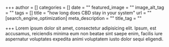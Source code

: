 +++
author = []
categories = []
date = ""
featured_image = ""
image_alt_tag = ""
tags = []
title = "how long does CBD stay in your system"
url = ""
[search_engine_optimization]
meta_description = ""
title_tag = ""

+++
Lorem ipsum dolor sit amet, consectetur adipisicing elit. Ipsum, est accusamus, reiciendis minima eum non beatae sint saepe enim, facilis iure aspernatur voluptates expedita animi voluptatem iusto dolor sequi eligendi.